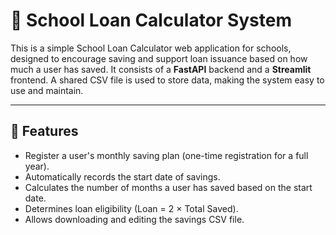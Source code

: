 # 🏫 School Loan Calculator System

This is a simple School Loan Calculator web application for schools, designed to encourage saving and support loan issuance based on how much a user has saved. It consists of a **FastAPI** backend and a **Streamlit** frontend. A shared CSV file is used to store data, making the system easy to use and maintain.

---

## 📌 Features

- Register a user's monthly saving plan (one-time registration for a full year).
- Automatically records the start date of savings.
- Calculates the number of months a user has saved based on the start date.
- Determines loan eligibility (Loan = 2 × Total Saved).
- Allows downloading and editing the savings CSV file.

